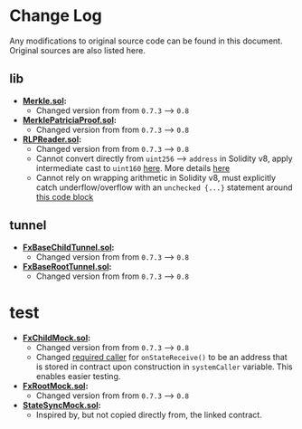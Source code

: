 # Change Log

Any modifications to original source code can be found in this document. Original sources are also listed here.

## lib

- **[Merkle.sol](https://github.com/fx-portal/contracts/blob/2b064b1d8d40493c78682e9afc40ea20dc882356/contracts/lib/Merkle.sol):**
  - Changed version from from `0.7.3` --> `0.8`
- **[MerklePatriciaProof.sol](https://github.com/fx-portal/contracts/blob/2b064b1d8d40493c78682e9afc40ea20dc882356/contracts/lib/MerklePatriciaProof.sol):**
  - Changed version from from `0.7.3` --> `0.8`
- **[RLPReader.sol](https://github.com/fx-portal/contracts/blob/2b064b1d8d40493c78682e9afc40ea20dc882356/contracts/lib/RLPReader.sol):**
  - Changed version from from `0.7.3` --> `0.8`
  - Cannot convert directly from `uint256` --> `address` in Solidity v8, apply intermediate cast to `uint160` [here](https://github.com/fx-portal/contracts/blob/2b064b1d8d40493c78682e9afc40ea20dc882356/contracts/lib/RLPReader.sol#L95). More details [here](https://docs.soliditylang.org/en/v0.8.0/080-breaking-changes.html#new-restrictions)
  - Cannot rely on wrapping arithmetic in Solidity v8, must explicitly catch underflow/overflow with an `unchecked {...}` statement around [this code block](https://github.com/fx-portal/contracts/blob/2b064b1d8d40493c78682e9afc40ea20dc882356/contracts/lib/RLPReader.sol#L251)

## tunnel

- **[FxBaseChildTunnel.sol](https://github.com/fx-portal/contracts/blob/2b064b1d8d40493c78682e9afc40ea20dc882356/contracts/tunnel/FxBaseChildTunnel.sol):**
  - Changed version from from `0.7.3` --> `0.8`
- **[FxBaseRootTunnel.sol](https://github.com/fx-portal/contracts/blob/2b064b1d8d40493c78682e9afc40ea20dc882356/contracts/tunnel/FxBaseRootTunnel.sol):**
  - Changed version from from `0.7.3` --> `0.8`

# test

- **[FxChildMock.sol](https://github.com/fx-portal/contracts/blob/2b064b1d8d40493c78682e9afc40ea20dc882356/contracts/FxChild.sol):**
  - Changed version from from `0.7.3` --> `0.8`
  - Changed [required caller](https://github.com/fx-portal/contracts/blob/2b064b1d8d40493c78682e9afc40ea20dc882356/contracts/FxChild.sol#L28) for `onStateReceive()` to be an address that is stored in contract upon construction in `systemCaller` variable. This enables easier testing.
- **[FxRootMock.sol](https://github.com/fx-portal/contracts/blob/2b064b1d8d40493c78682e9afc40ea20dc882356/contracts/FxRoot.sol):**
  - Changed version from from `0.7.3` --> `0.8`
- **[StateSyncMock.sol](https://github.com/maticnetwork/pos-portal/blob/d06271188412a91ab9e4bdea4bbbfeb6cb9d7669/contracts/root/StateSender/DummyStateSender.sol):**
  - Inspired by, but not copied directly from, the linked contract.

